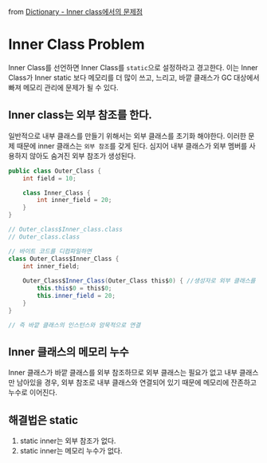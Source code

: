 from [Dictionary - Inner class에서의 문제점](https://github.com/newkayak12/Dictionary/blob/master/java/09.InnerClassProblem.md)

# Inner Class Problem

Inner Class를 선언하면 Inner Class를 `static`으로 설정하라고 경고한다.
이는 Inner Class가 Inner static 보다 메모리를 더 많이 쓰고, 느리고, 바깥 클래스가 GC 대상에서 빠져 메모리 관리에 문제가 될 수 있다.

## Inner class는 외부 참조를 한다. 
일반적으로 내부 클래스를 만들기 위해서는 외부 클래스를 초기화 해야한다. 이러한 문제 때문에 inner 클래스는 `외부 참조`를 갖게 된다. 심지어 내부 클래스가 외부 멤버를
사용하지 않아도 숨겨진 외부 참조가 생성된다. 
```java
public class Outer_Class {
    int field = 10;

    class Inner_Class {
        int inner_field = 20;
    }
}

// Outer_class$Inner_class.class
// Outer_class.class

// 바이트 코드를 디컴파일하면
class Outer_Class$Inner_Class {
    int inner_field;
    
    Outer_Class$Inner_Class(Outer_Class this$0) { //생성자로 외부 클래스를 매개 변수로 받아서 초기화
        this.this$0 = this$0;
        this.inner_field = 20;
    }
}

// 즉 바깥 클래스의 인스턴스와 암묵적으로 연결
```

## Inner 클래스의 메모리 누수
Inner 클래스가 바깥 클래스를 외부 참조하므로 외부 클래스는 필요가 없고 내부 클래스만 남아있을 경우, 외부 참조로 내부 클래스와
연결되어 있기 때문에 메모리에 잔존하고 누수로 이어진다.


## 해결법은 static
1. static inner는 외부 참조가 없다.
2. static inner는 메모리 누수가 없다.